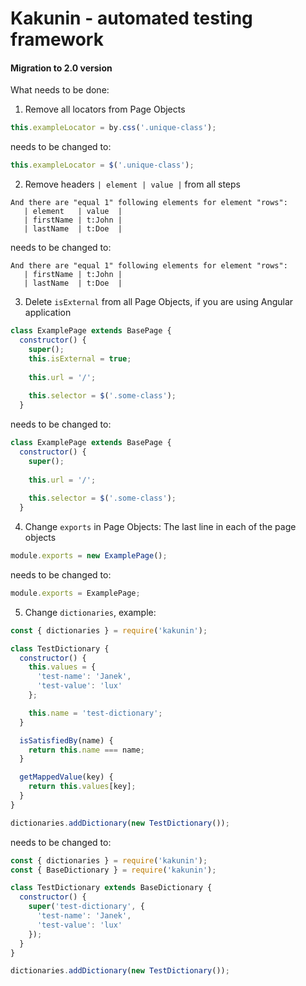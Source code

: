 # Kakunin - automated testing framework
#### Migration to 2.0 version

What needs to be done:
1. Remove all locators from Page Objects
```javascript
this.exampleLocator = by.css('.unique-class');
```

needs to be changed to:

```javascript
this.exampleLocator = $('.unique-class');
```

2. Remove headers `| element | value |` from all steps
```gherkin
And there are "equal 1" following elements for element "rows":
   | element   | value  |
   | firstName | t:John |
   | lastName  | t:Doe  |
```

needs to be changed to:

```gherkin
And there are "equal 1" following elements for element "rows":
   | firstName | t:John |
   | lastName  | t:Doe  |
```

3. Delete `isExternal` from all Page Objects, if you are using Angular application
```javascript
class ExamplePage extends BasePage {
  constructor() {
    super();
    this.isExternal = true;
    
    this.url = '/';
    
    this.selector = $('.some-class');
  }
```

needs to be changed to:

```javascript
class ExamplePage extends BasePage {
  constructor() {
    super();
    
    this.url = '/';
    
    this.selector = $('.some-class');
  }
```

4. Change `exports` in Page Objects:
The last line in each of the page objects
```javascript
module.exports = new ExamplePage();
```

needs to be changed to:

```javascript
module.exports = ExamplePage;
```


5. Change `dictionaries`, example:
```javascript
const { dictionaries } = require('kakunin');

class TestDictionary {
  constructor() {
    this.values = {
      'test-name': 'Janek',
      'test-value': 'lux'
    };

    this.name = 'test-dictionary';
  }

  isSatisfiedBy(name) {
    return this.name === name;
  }

  getMappedValue(key) {
    return this.values[key];
  }
}

dictionaries.addDictionary(new TestDictionary());
```

needs to be changed to:

```javascript
const { dictionaries } = require('kakunin');
const { BaseDictionary } = require('kakunin');

class TestDictionary extends BaseDictionary {
  constructor() {
    super('test-dictionary', {
      'test-name': 'Janek',
      'test-value': 'lux'
    });
  }
}

dictionaries.addDictionary(new TestDictionary());
```
